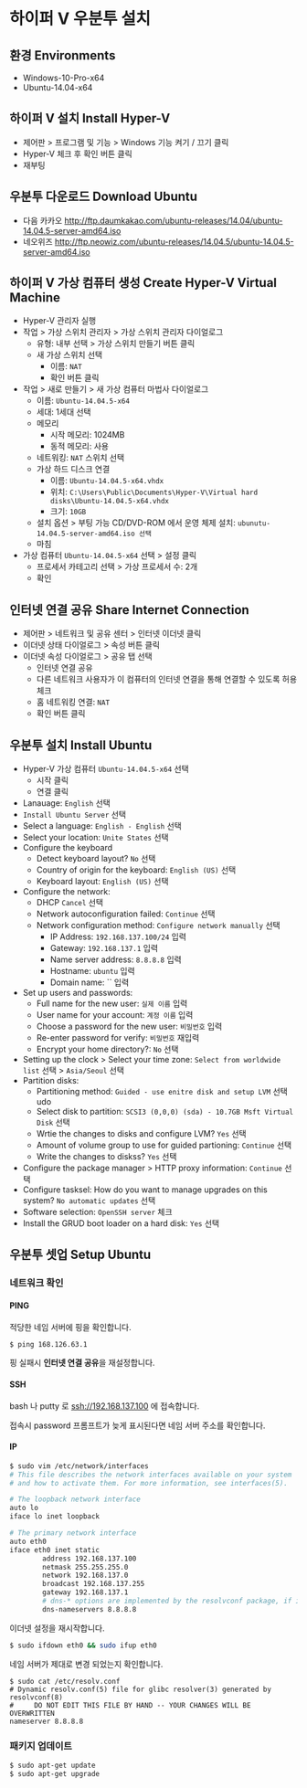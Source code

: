 # 하이퍼 V 우분투 설치 

## 환경 Environments

* Windows-10-Pro-x64
* Ubuntu-14.04-x64

## 하이퍼 V 설치 Install Hyper-V

* 제어판 > 프로그램 및 기능 > Windows 기능 켜기 / 끄기 클릭
* Hyper-V 체크 후 확인 버튼 클릭
* 재부팅

## 우분투 다운로드 Download Ubuntu

* 다음 카카오 <http://ftp.daumkakao.com/ubuntu-releases/14.04/ubuntu-14.04.5-server-amd64.iso>
* 네오위즈 <http://ftp.neowiz.com/ubuntu-releases/14.04.5/ubuntu-14.04.5-server-amd64.iso>

## 하이퍼 V 가상 컴퓨터 생성 Create Hyper-V Virtual Machine

* Hyper-V 관리자 실행
* 작업 > 가상 스위치 관리자 > 가상 스위치 관리자 다이얼로그 
    * 유형: 내부 선택 > 가상 스위치 만들기 버튼 클릭
    * 새 가상 스위치 선택
        * 이름: `NAT`
        * 확인 버튼 클릭 
* 작업 > 새로 만들기 > 새 가상 컴퓨터 마법사 다이얼로그 
    * 이름: `Ubuntu-14.04.5-x64`
    * 세대: 1세대 선택
    * 메모리
        * 시작 메모리: 1024MB
        * 동적 메모리: 사용
    * 네트워킹: `NAT` 스위치 선택
    * 가상 하드 디스크 연결
        * 이름: `Ubuntu-14.04.5-x64.vhdx`
        * 위치: `C:\Users\Public\Documents\Hyper-V\Virtual hard disks\Ubuntu-14.04.5-x64.vhdx`
        * 크기: `10GB`
    * 설치 옵션 > 부팅 가능 CD/DVD-ROM 에서 운영 체제 설치: `ubunutu-14.04.5-server-amd64.iso 선택`
    * 마침
* 가상 컴퓨터 `Ubuntu-14.04.5-x64` 선택 > 설정 클릭
    * 프로세서 카테고리 선택 > 가상 프로세서 수: 2개 
    * 확인

## 인터넷 연결 공유 Share Internet Connection

* 제어판 > 네트워크 및 공유 센터 > 인터넷 이더넷 클릭
* 이더넷 상태 다이얼로그 > 속성 버튼 클릭
* 이더넷 속성 다이얼로그 > 공유 탭 선택
    * 인터넷 연결 공유
    * 다른 네트워크 사용자가 이 컴퓨터의 인터넷 연결을 통해 연결할 수 있도록 허용 체크
    * 홈 네트워킹 연결: `NAT`
    * 확인 버튼 클릭

## 우분투 설치 Install Ubuntu

* Hyper-V 가상 컴퓨터 `Ubuntu-14.04.5-x64` 선택 
    * 시작 클릭
    * 연결 클릭
* Lanauage: `English` 선택
* `Install Ubuntu Server` 선택 
* Select a language: `English - English` 선택 
* Select your location: `Unite States` 선택 
* Configure the keyboard
    * Detect keyboard layout? `No` 선택 
    * Country of origin for the keyboard: `English (US)` 선택 
    * Keyboard layout: `English (US)` 선택 
* Configure the network:
    * DHCP `Cancel` 선택 
    * Network autoconfiguration failed: `Continue` 선택 
    * Network configuration method: `Configure network manually` 선택 
        * IP Address: `192.168.137.100/24` 입력
        * Gateway: `192.168.137.1` 입력
        * Name server address: `8.8.8.8` 입력
        * Hostname: `ubuntu` 입력
        * Domain name: `` 입력
* Set up users and passwords:
    * Full name for the new user: `실제 이름` 입력
    * User name for your account: `계정 이름` 입력
    * Choose a password for the new user: `비밀번호` 입력
    * Re-enter password for verify: `비밀번호` 재입력
    * Encrypt your home directory?: `No` 선택
* Setting up the clock > Select your time zone: `Select from worldwide list` 선택 > `Asia/Seoul` 선택
* Partition disks:
    * Partitioning method: `Guided - use enitre disk and setup LVM` 선택udo 
    * Select disk to partition: `SCSI3 (0,0,0) (sda) - 10.7GB Msft Virtual Disk` 선택
    * Wrtie the changes to disks and configure LVM? `Yes` 선택
    * Amount of volume group to use for guided partioning: `Continue` 선택    
    * Write the changes to diskss? `Yes` 선택
* Configure the package manager >  HTTP proxy information: `Continue` 선택
* Configure tasksel: How do you want to manage upgrades on this system? `No automatic updates` 선택
* Software selection: `OpenSSH server` 체크
* Install the GRUD boot loader on a hard disk: `Yes` 선택

## 우분투 셋업 Setup Ubuntu

### 네트워크 확인

#### PING

적당한 네임 서버에 핑을 확인합니다.

```bash
$ ping 168.126.63.1
```

핑 실패시 **인터넷 연결 공유**을 재설정합니다.

#### SSH

bash 나 putty 로 <ssh://192.168.137.100> 에 접속합니다.

접속시 password 프롬프트가 늦게 표시된다면 네임 서버 주소를 확인합니다.

#### IP

```bash
$ sudo vim /etc/network/interfaces
# This file describes the network interfaces available on your system
# and how to activate them. For more information, see interfaces(5).

# The loopback network interface
auto lo
iface lo inet loopback

# The primary network interface
auto eth0
iface eth0 inet static
        address 192.168.137.100
        netmask 255.255.255.0
        network 192.168.137.0
        broadcast 192.168.137.255
        gateway 192.168.137.1
        # dns-* options are implemented by the resolvconf package, if installed
        dns-nameservers 8.8.8.8
```

이더넷 설정을 재시작합니다.

```bash
$ sudo ifdown eth0 && sudo ifup eth0
```

네임 서버가 제대로 변경 되었는지 확인합니다.

```
$ sudo cat /etc/resolv.conf
# Dynamic resolv.conf(5) file for glibc resolver(3) generated by resolvconf(8)
#     DO NOT EDIT THIS FILE BY HAND -- YOUR CHANGES WILL BE OVERWRITTEN
nameserver 8.8.8.8
```

### 패키지 업데이트

```bash
$ sudo apt-get update
$ sudo apt-get upgrade
```

